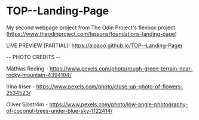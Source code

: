 # TOP--Landing-Page

My second webpage project from The Odin Project's flexbox project
(https://www.theodinproject.com/lessons/foundations-landing-page)

LIVE PREVIEW (PARTIAL): https://alpaoo.github.io/TOP--Landing-Page/

-- PHOTO CREDITS --

Mathias Reding - https://www.pexels.com/photo/rough-green-terrain-near-rocky-mountain-4394104/

Irina Iriser - https://www.pexels.com/photo/close-up-photo-of-flowers-2534523/

Oliver Sjöström - https://www.pexels.com/photo/low-angle-photography-of-coconut-trees-under-blue-sky-1122414/
